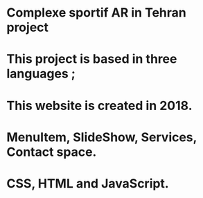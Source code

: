 # Complexe sportif AR in Tehran project

# This project is based in three languages ;

#  This website is created in 2018. 

# MenuItem, SlideShow, Services, Contact space.

# CSS, HTML and JavaScript.
